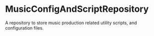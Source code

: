 # MusicConfigAndScriptRepository
A repository to store music production related utility scripts, and configuration files.

